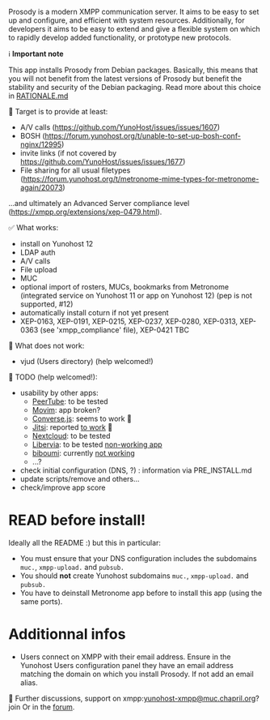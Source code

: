 Prosody is a modern XMPP communication server. It aims to be easy to set up and configure, and efficient with system resources. Additionally, for developers it aims to be easy to extend and give a flexible system on which to rapidly develop added functionality, or prototype new protocols.

ℹ️  **Important note**

This app installs Prosody from Debian packages.
Basically, this means that you will not benefit from the latest versions of Prosody but benefit the stability and security of the Debian packaging.
Read more about this choice in [RATIONALE.md](https://github.com/YunoHost-Apps/prosody_ynh/tree/master/doc/RATIONALE.md)

🚀 Target is to provide at least:
  * A/V calls (https://github.com/YunoHost/issues/issues/1607) 
  * BOSH (https://forum.yunohost.org/t/unable-to-set-up-bosh-conf-nginx/12995)
  * invite links (if not covered by https://github.com/YunoHost/issues/issues/1677)
  * File sharing for all usual filetypes (https://forum.yunohost.org/t/metronome-mime-types-for-metronome-again/20073)

...and ultimately an Advanced Server compliance level (https://xmpp.org/extensions/xep-0479.html).

✅ What works:
  * install on Yunohost 12
  * LDAP auth
  * A/V calls
  * File upload
  * MUC
  * optional import of rosters, MUCs, bookmarks from Metronome (integrated service on Yunohost 11 or app on Yunohost 12) (pep is not supported, #12)
  * automatically install coturn if not yet present
  * XEP-0163, XEP-0191, XEP-0215, XEP-0237, XEP-0280, XEP-0313, XEP-0363 (see 'xmpp_compliance' file), XEP-0421 TBC

🐞 What does not work:
  * vjud (Users directory) (help welcomed!)

🙋 TODO (help welcomed!):
  * usability by other apps:
    * [PeerTube](https://github.com/YunoHost-Apps/peertube_ynh): to be tested
    * [Movim](https://github.com/YunoHost-Apps/movim_ynh): app broken?
    * [Converse.js](https://github.com/YunoHost-Apps/converse_ynh): seems to work 🥳
    * [Jitsi](https://github.com/YunoHost-Apps/jitsi_ynh): reported [to work](https://forum.yunohost.org/t/jitsi-install-fails-with-prosody-testing/35879) 🥳
    * [Nextcloud](https://github.com/YunoHost-Apps/nextcloud_ynh): to be tested
    * [Libervia](https://salut-a-toi.org/): to be tested [non-working app](https://github.com/YunoHost-Apps/sat_ynh)
    * [biboumi](https://github.com/YunoHost-Apps/biboumi_ynh): currently [not working](https://github.com/YunoHost-Apps/biboumi_ynh/issues/29)
    * ...?
  * check initial configuration (DNS, ?) : information via PRE_INSTALL.md
  * update scripts/remove and others...
  * check/improve app score

# READ before install!
Ideally all the README :) but this in particular:
* You must ensure that your DNS configuration includes the subdomains `muc.`, `xmpp-upload.` and `pubsub.`
* You should **not** create Yunohost subdomains `muc.`, `xmpp-upload.` and `pubsub.`
* You have to deinstall Metronome app before to install this app (using the same ports).

# Additionnal infos
* Users connect on XMPP with their email address. Ensure in the Yunohost Users configuration panel they have an email address matching the domain on which you install Prosody. If not add an email alias.


💬 Further discussions, support on xmpp:yunohost-xmpp@muc.chapril.org?join
Or in the [forum](https://forum.yunohost.org/c/apps/11).
